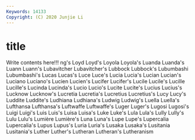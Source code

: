 ```yaml
---
Keywords: 14133
Copyright: (C) 2020 Junjie Li
---
```


# title

Write contents here!!!
ng's 
Loyd 
Loyd's 
Loyola 
Loyola's
Luanda 
Luanda's 
Luann 
Luann's 
Lubavitcher 
Lubavitcher's 
Lubbock 
Lubbock's 
Lubumbashi 
Lubumbashi's
Lucas 
Lucas's 
Luce 
Luce's 
Lucia 
Lucia's 
Lucian 
Lucian's 
Luciano 
Luciano's
Lucien 
Lucien's 
Lucifer 
Lucifer's 
Lucile 
Lucile's 
Lucille 
Lucille's 
Lucinda 
Lucinda's
Lucio 
Lucio's 
Lucite 
Lucite's 
Lucius 
Lucius's 
Lucknow 
Lucknow's 
Lucretia 
Lucretia's
Lucretius 
Lucretius's 
Lucy 
Lucy's 
Luddite 
Luddite's 
Ludhiana 
Ludhiana's 
Ludwig 
Ludwig's
Luella 
Luella's 
Lufthansa 
Lufthansa's 
Luftwaffe 
Luftwaffe's 
Luger 
Luger's 
Lugosi 
Lugosi's
Luigi 
Luigi's 
Luis 
Luis's 
Luisa 
Luisa's 
Luke 
Luke's 
Lula 
Lula's
Lully 
Lully's 
Lulu 
Lulu's 
Lumière 
Lumière's 
Luna 
Luna's 
Lupe 
Lupe's
Lupercalia 
Lupercalia's 
Lupus 
Lupus's 
Luria 
Luria's 
Lusaka 
Lusaka's 
Lusitania 
Lusitania's
Luther 
Luther's 
Lutheran 
Lutheran's 
Lutheranism 
